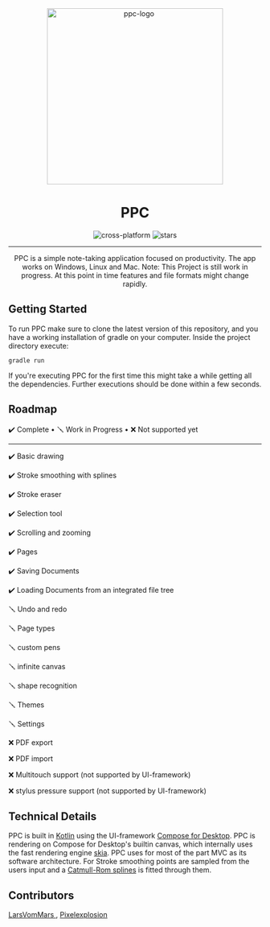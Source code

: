 <div align="center">

<img src="https://raw.githubusercontent.com/pixelexplosion/ppc/main/logo/ppc-logo.svg" width="350px"  alt="ppc-logo"/>

# PPC
<img src="https://img.shields.io/badge/OS-CROSSPLATFORM-13C6FF?style=for-the-badge" alt="cross-platform">
<img src="https://img.shields.io/github/stars/pixelexplosion/ppc?color=13C6FF&logo=github&logoColor=13C6FF&style=for-the-badge" alt="stars">

---
PPC is a simple note-taking application focused on productivity. The app works on Windows, Linux and Mac.
Note: This Project is still work in progress. At this point in time features and file formats might change rapidly.
<div align="left">

## Getting Started
To run PPC make sure to clone the latest version of this repository, and you have a working installation of gradle on your computer. Inside the project directory execute:
```
gradle run
```
If you're executing PPC for the first time this might take a while getting all the dependencies. Further executions should be done within a few seconds.
## Roadmap
✔️ Complete •
🪛 Work in Progress •
❌ Not supported yet

------

✔️ Basic drawing

✔️ Stroke smoothing with splines

✔️ Stroke eraser

✔️ Selection tool

✔️ Scrolling and zooming

✔️ Pages

✔️ Saving Documents

✔️ Loading Documents from an integrated file tree

🪛 Undo and redo

🪛 Page types

🪛 custom pens

🪛 infinite canvas

🪛 shape recognition

🪛 Themes

🪛 Settings

❌ PDF export

❌ PDF import

❌ Multitouch support (not supported by UI-framework)

❌ stylus pressure support (not supported by UI-framework)

## Technical Details
PPC is built in <a href="https://github.com/JetBrains/kotlin">Kotlin</a> using the UI-framework <a href="https://github.com/JetBrains/compose-jb">Compose for Desktop</a>. PPC is rendering on Compose for Desktop's builtin canvas, which internally uses the fast rendering engine <a href="https://github.com/google/skia">skia</a>.
PPC uses for most of the part MVC as its software architecture.
For Stroke smoothing points are sampled from the users input and a <a href="https://en.wikipedia.org/wiki/Centripetal_Catmull%E2%80%93Rom_spline">Catmull-Rom splines</a> is fitted through them.

## Contributors


<a href="https://github.com/larsvommars"  >
LarsVomMars
</a>,
<a href="github.com/pixelexplosion">
Pixelexplosion
</a>

